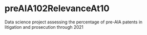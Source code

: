 # preAIA102RelevanceAt10
Data science project assessing the percentage of pre-AIA patents in litigation and prosecution through 2021
